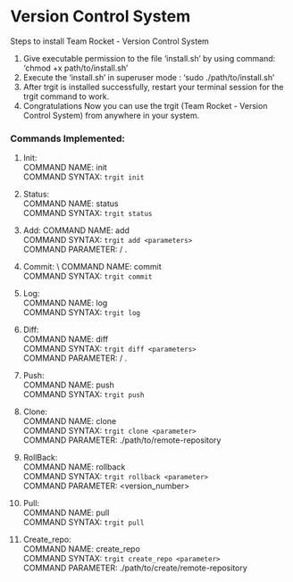 # Version Control System

Steps to install Team Rocket - Version Control System

1. Give executable permission to the file ‘install.sh’ by using command: ‘chmod +x path/to/install.sh’
2. Execute the ‘install.sh’ in superuser mode : ‘sudo ./path/to/install.sh’
3. After trgit is installed successfully, restart your terminal session for the trgit command to work.
4. Congratulations Now you can use the trgit (Team Rocket - Version Control System) from anywhere in your system.

### Commands Implemented:
1. Init: \
COMMAND NAME:  init \
COMMAND SYNTAX: ```trgit init```

2. Status: \
COMMAND NAME: status \
COMMAND SYNTAX: ```trgit status```

3. Add:
COMMAND NAME: add \
COMMAND SYNTAX: ```trgit add <parameters>``` \
COMMAND PARAMETER: <filename> / . 

4. Commit: \ 
COMMAND NAME: commit \
COMMAND SYNTAX: ```trgit commit``` 

5. Log: \
COMMAND NAME: log \
COMMAND SYNTAX: ```trgit log```

6. Diff: \
COMMAND NAME: diff \
COMMAND SYNTAX: ```trgit diff <parameters>``` \
COMMAND PARAMETER: <filename> / .

7. Push: \
COMMAND NAME: push \
COMMAND SYNTAX: ```trgit push```

8. Clone: \
COMMAND NAME: clone \
COMMAND SYNTAX: ```trgit clone <parameter>```  \
COMMAND PARAMETER: ./path/to/remote-repository 

9. RollBack: \
COMMAND NAME: rollback \
COMMAND SYNTAX: ```trgit rollback <parameter>``` \
COMMAND PARAMETER: <version_number>

10. Pull: \
COMMAND NAME: pull \
COMMAND SYNTAX: ```trgit pull```

11. Create_repo: \
COMMAND NAME: create_repo \
COMMAND SYNTAX: ```trgit create_repo <parameter>``` \
COMMAND PARAMETER: ./path/to/create/remote-repository